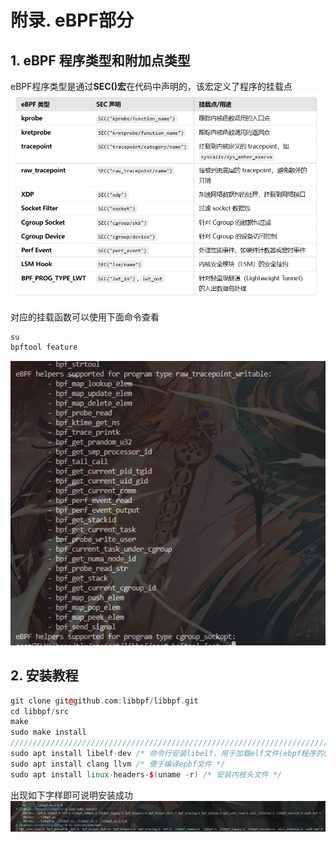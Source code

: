 # 附录. eBPF部分
## 1.  eBPF 程序类型和附加点类型
eBPF程序类型是通过**SEC()宏**在代码中声明的，该宏定义了程序的挂载点
![Alt text](../image/image-1.png)
对应的挂载函数可以使用下面命令查看
```c++
su
bpftool feature
```
![Alt text](../image/image-2.png)

## 2. 安装教程
```c++
git clone git@github.com:libbpf/libbpf.git
cd libbpf/src
make
sudo make install
////////////////////////////////////////////////////////////////////////////////////////////////////////////////////////
sudo apt install libelf-dev /* 命令行安装libelf，用于加载elf文件(ebpf程序的输出格式) */
sudo apt install clang llvm /* 便于编译epbf文件 */
sudo apt install linux-headers-$(uname -r) /* 安装内核头文件 */
```
出现如下字样即可说明安装成功
![Alt text](../image/image.png)
